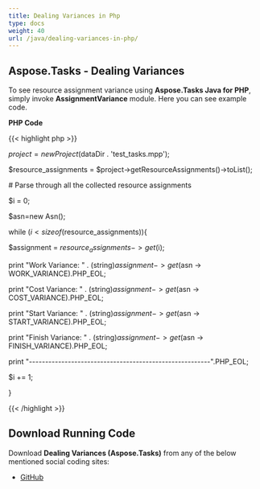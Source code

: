 ```yaml
---
title: Dealing Variances in Php
type: docs
weight: 40
url: /java/dealing-variances-in-php/
---
```


## **Aspose.Tasks - Dealing Variances**
To see resource assignment variance using **Aspose.Tasks Java for PHP**, simply invoke **AssignmentVariance** module. Here you can see example code.

**PHP Code**

{{< highlight php >}}



$project = new Project($dataDir . 'test_tasks.mpp');

$resource_assignments = $project->getResourceAssignments()->toList();

\# Parse through all the collected resource assignments

$i = 0;

$asn=new Asn();

while ($i < sizeof($resource_assignments)){

$assignment = $resource_assignments->get($i);

print "Work Variance: " . (string)$assignment -> get($asn -> WORK_VARIANCE).PHP_EOL;

print "Cost Variance: " . (string)$assignment -> get($asn -> COST_VARIANCE).PHP_EOL;

print "Start Variance: " . (string)$assignment -> get($asn -> START_VARIANCE).PHP_EOL;

print "Finish Variance: " . (string)$assignment -> get($asn -> FINISH_VARIANCE).PHP_EOL;

print "--------------------------------------------------------".PHP_EOL;

$i += 1;

}

{{< /highlight >}}
## **Download Running Code**
Download **Dealing Variances (Aspose.Tasks)** from any of the below mentioned social coding sites:

- [GitHub](https://github.com/aspose-tasks/Aspose.Tasks-for-Java/blob/master/Plugins/Aspose_Tasks_Java_for_PHP/src/aspose/tasks/WorkingWithResourceAssignments/AssignmentVariance.php)
